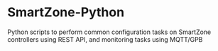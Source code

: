 # SmartZone-Python
Python scripts to perform common configuration tasks on SmartZone controllers using REST API, and monitoring tasks using MQTT/GPB
